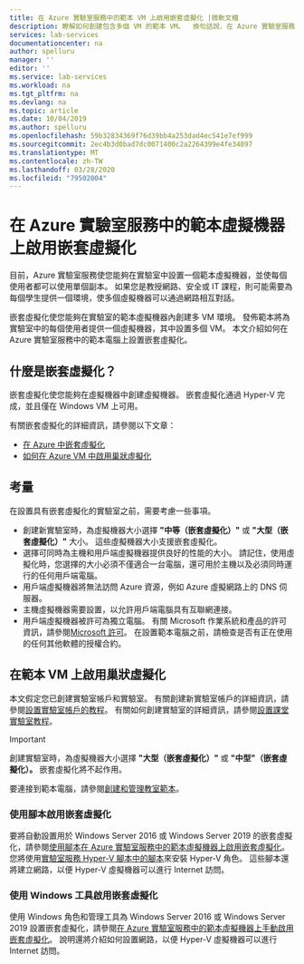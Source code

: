 ```yaml
---
title: 在 Azure 實驗室服務中的範本 VM 上啟用嵌套虛擬化 |微軟文檔
description: 瞭解如何創建包含多個 VM 的範本 VM。  換句話說，在 Azure 實驗室服務中的範本 VM 上啟用嵌套虛擬化。
services: lab-services
documentationcenter: na
author: spelluru
manager: ''
editor: ''
ms.service: lab-services
ms.workload: na
ms.tgt_pltfrm: na
ms.devlang: na
ms.topic: article
ms.date: 10/04/2019
ms.author: spelluru
ms.openlocfilehash: 59b32834369f76d39bb4a253dad4ec541e7ef999
ms.sourcegitcommit: 2ec4b3d0bad7dc0071400c2a2264399e4fe34897
ms.translationtype: MT
ms.contentlocale: zh-TW
ms.lasthandoff: 03/28/2020
ms.locfileid: "79502004"
---
```

# <a name="enable-nested-virtualization-on-a-template-virtual-machine-in-azure-lab-services"></a>在 Azure 實驗室服務中的範本虛擬機器上啟用嵌套虛擬化

目前，Azure 實驗室服務使您能夠在實驗室中設置一個範本虛擬機器，並使每個使用者都可以使用單個副本。 如果您是教授網路、安全或 IT 課程，則可能需要為每個學生提供一個環境，使多個虛擬機器可以通過網路相互對話。

嵌套虛擬化使您能夠在實驗室的範本虛擬機器內創建多 VM 環境。 發佈範本將為實驗室中的每個使用者提供一個虛擬機器，其中設置多個 VM。  本文介紹如何在 Azure 實驗室服務中的範本電腦上設置嵌套虛擬化。

## <a name="what-is-nested-virtualization"></a>什麼是嵌套虛擬化？

嵌套虛擬化使您能夠在虛擬機器中創建虛擬機器。 嵌套虛擬化通過 Hyper-V 完成，並且僅在 Windows VM 上可用。

有關嵌套虛擬化的詳細資訊，請參閱以下文章：

- [在 Azure 中嵌套虛擬化](https://azure.microsoft.com/blog/nested-virtualization-in-azure/)
- [如何在 Azure VM 中啟用巢狀虛擬化](../../virtual-machines/windows/nested-virtualization.md)

## <a name="considerations"></a>考量

在設置具有嵌套虛擬化的實驗室之前，需要考慮一些事項。

- 創建新實驗室時，為虛擬機器大小選擇 **"中等（嵌套虛擬化）"** 或 **"大型（嵌套虛擬化）"** 大小。 這些虛擬機器大小支援嵌套虛擬化。
- 選擇可同時為主機和用戶端虛擬機器提供良好的性能的大小。  請記住，使用虛擬化時，您選擇的大小必須不僅適合一台電腦，還可用於主機以及必須同時運行的任何用戶端電腦。
- 用戶端虛擬機器將無法訪問 Azure 資源，例如 Azure 虛擬網路上的 DNS 伺服器。
- 主機虛擬機器需要設置，以允許用戶端電腦具有互聯網連接。
- 用戶端虛擬機器被許可為獨立電腦。 有關 Microsoft 作業系統和產品的許可資訊，請參閱[Microsoft 許可](https://www.microsoft.com/licensing/default)。 在設置範本電腦之前，請檢查是否有正在使用的任何其他軟體的授權合約。

## <a name="enable-nested-virtualization-on-a-template-vm"></a>在範本 VM 上啟用巢狀虛擬化

本文假定您已創建實驗室帳戶和實驗室。  有關創建新實驗室帳戶的詳細資訊，請參閱[設置實驗室帳戶的教程](tutorial-setup-lab-account.md)。 有關如何創建實驗室的詳細資訊，請參閱[設置課堂實驗室教程](tutorial-setup-classroom-lab.md)。

>[!IMPORTANT]
>創建實驗室時，為虛擬機器大小選擇 **"大型（嵌套虛擬化）"** 或 **"中型"（嵌套虛擬化）。**  嵌套虛擬化將不起作用。  

要連接到範本電腦，請參閱[創建和管理教室範本](how-to-create-manage-template.md)。

### <a name="using-script-to-enable-nested-virtualization"></a>使用腳本啟用嵌套虛擬化

要將自動設置用於 Windows Server 2016 或 Windows Server 2019 的嵌套虛擬化，請參閱[使用腳本在 Azure 實驗室服務中的範本虛擬機器上啟用嵌套虛擬化](how-to-enable-nested-virtualization-template-vm-using-script.md)。 您將使用[實驗室服務 Hyper-V 腳本中的腳本](https://github.com/Azure/azure-devtestlab/tree/master/samples/ClassroomLabs/Scripts/HyperV)來安裝 Hyper-V 角色。  這些腳本還將建立網路，以便 Hyper-V 虛擬機器可以進行 Internet 訪問。

### <a name="using-windows-tools-to-enable-nested-virtualization"></a>使用 Windows 工具啟用嵌套虛擬化

使用 Windows 角色和管理工具為 Windows Server 2016 或 Windows Server 2019 設置嵌套虛擬化，請參閱[在 Azure 實驗室服務中的範本虛擬機器上手動啟用嵌套虛擬化](how-to-enable-nested-virtualization-template-vm-ui.md)。  說明還將介紹如何設置網路，以便 Hyper-V 虛擬機器可以進行 Internet 訪問。
